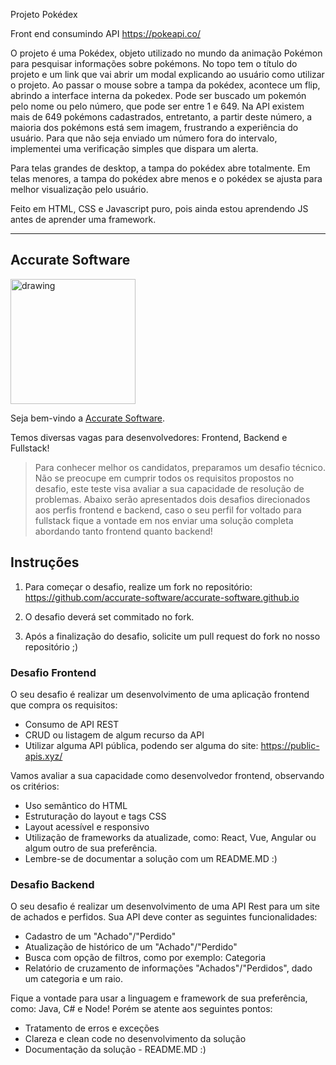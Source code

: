 Projeto Pokédex

Front end consumindo API https://pokeapi.co/

O projeto é uma Pokédex, objeto utilizado no mundo da animação Pokémon para pesquisar informações sobre pokémons. 
No topo tem o título do projeto e um link que vai abrir um modal explicando ao usuário como utilizar o projeto.
Ao passar o mouse sobre a tampa da pokédex, acontece um flip, abrindo a interface interna da pokedex.
Pode ser buscado um pokemón pelo nome ou pelo número, que pode ser entre 1 e 649.
Na API existem mais de 649 pokémons cadastrados, entretanto, a partir deste número, a maioria dos pokémons está sem imagem, frustrando a experiência do usuário.
Para que não seja enviado um número fora do intervalo, implementei uma verificação simples que dispara um alerta.

Para telas grandes de desktop, a tampa do pokédex abre totalmente. Em telas menores, a tampa do pokédex abre menos e o pokédex se ajusta para melhor visualização pelo usuário.

Feito em HTML, CSS e Javascript puro, pois ainda estou aprendendo JS antes de aprender uma framework.

---

## Accurate Software

<img src="https://accurate.com.br/wp-content/uploads/2020/06/logo-accurate-300.svg" alt="drawing" width="200"/> 

Seja bem-vindo a [Accurate Software](https://accurate.com.br).

Temos diversas vagas para desenvolvedores: Frontend, Backend e Fullstack!

> Para conhecer melhor os candidatos, preparamos um desafio técnico. Não se preocupe em cumprir todos os requisitos propostos no desafio, este teste visa avaliar a sua capacidade de resolução de problemas. Abaixo serão apresentados dois desafios direcionados aos perfis frontend e backend, caso o seu perfil for voltado para fullstack fique a vontade em nos enviar uma solução completa abordando tanto frontend quanto backend!

## Instruções

1. Para começar o desafio, realize um fork no repositório: https://github.com/accurate-software/accurate-software.github.io

2. O desafio deverá set commitado no fork.

3. Após a finalização do desafio, solicite um pull request do fork no nosso repositório ;)

### Desafio Frontend

O seu desafio é realizar um desenvolvimento de uma aplicação frontend que compra os requisitos:

+ Consumo de API REST
+ CRUD ou listagem de algum recurso da API
+ Utilizar alguma API pública, podendo ser alguma do site: https://public-apis.xyz/

Vamos avaliar a sua capacidade como desenvolvedor frontend, observando os critérios:

+ Uso semântico do HTML
+ Estruturação do layout e tags CSS
+ Layout acessível e responsivo
+ Utilização de frameworks da atualizade, como: React, Vue, Angular ou algum outro de sua preferência.
+ Lembre-se de documentar a solução com um README.MD :)

### Desafio Backend

O seu desafio é realizar um desenvolvimento de uma API Rest para um site de achados e perfidos. Sua API deve conter as seguintes funcionalidades:

+ Cadastro de um "Achado"/"Perdido"
+ Atualização de histórico de um "Achado"/"Perdido"
+ Busca com opção de filtros, como por exemplo: Categoria
+ Relatório de cruzamento de informações "Achados"/"Perdidos", dado um categoria e um raio.

Fique a vontade para usar a linguagem e framework de sua preferência, como: Java, C# e Node! Porém se atente aos seguintes pontos:

+ Tratamento de erros e exceções
+ Clareza e clean code no desenvolvimento da solução
+ Documentação da solução - README.MD :)
